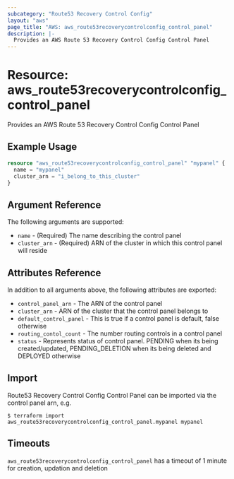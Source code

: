 ```yaml
---
subcategory: "Route53 Recovery Control Config"
layout: "aws"
page_title: "AWS: aws_route53recoverycontrolconfig_control_panel"
description: |-
  Provides an AWS Route 53 Recovery Control Config Control Panel
---
```


# Resource: aws_route53recoverycontrolconfig_control_panel

Provides an AWS Route 53 Recovery Control Config Control Panel

## Example Usage

```terraform
resource "aws_route53recoverycontrolconfig_control_panel" "mypanel" {
  name = "mypanel"
  cluster_arn = "i_belong_to_this_cluster"
}
```

## Argument Reference

The following arguments are supported:

* `name` - (Required) The name describing the control panel
* `cluster_arn` - (Required) ARN of the cluster in which this control panel will reside

## Attributes Reference

In addition to all arguments above, the following attributes are exported:

* `control_panel_arn` - The ARN of the control panel
* `cluster_arn` - ARN of the cluster that the control panel belongs to
* `default_control_panel` - This is true if a control panel is default, false otherwise
* `routing_contol_count` - The number routing controls in a control panel
* `status` - Represents status of control panel. PENDING when its being created/updated, PENDING_DELETION when its being deleted and DEPLOYED otherwise

## Import

Route53 Recovery Control Config Control Panel can be imported via the control panel arn, e.g.

```
$ terraform import aws_route53recoverycontrolconfig_control_panel.mypanel mypanel
```

## Timeouts

`aws_route53recoverycontrolconfig_control_panel` has a timeout of 1 minute for creation, updation and deletion
